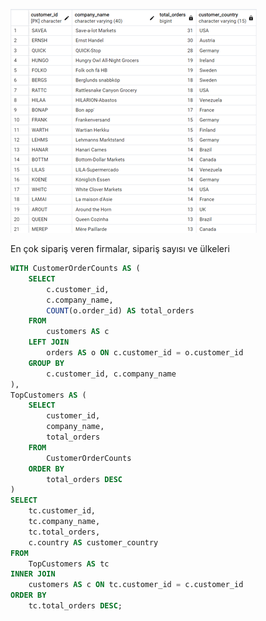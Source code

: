 ![Müşteri analizi](https://github.com/Kubra1s1kbozkurt/Northwind-SQL/blob/main/image/M%C3%BC%C5%9Fteri%20Analizi.png)

En çok sipariş veren firmalar, sipariş sayısı ve ülkeleri 
```sql
WITH CustomerOrderCounts AS (
    SELECT 
        c.customer_id,
        c.company_name,
        COUNT(o.order_id) AS total_orders
    FROM 
        customers AS c
    LEFT JOIN 
        orders AS o ON c.customer_id = o.customer_id
    GROUP BY 
        c.customer_id, c.company_name
),
TopCustomers AS (
    SELECT 
        customer_id,
        company_name,
        total_orders
    FROM 
        CustomerOrderCounts
    ORDER BY 
        total_orders DESC
)
SELECT 
    tc.customer_id,
    tc.company_name,
    tc.total_orders,
    c.country AS customer_country
FROM 
    TopCustomers AS tc
INNER JOIN 
    customers AS c ON tc.customer_id = c.customer_id
ORDER BY 
    tc.total_orders DESC;

